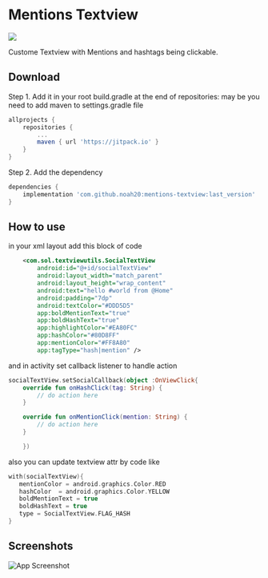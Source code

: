 # Mentions Textview

[![](https://jitpack.io/v/noah20/mentions-textview.svg)](https://jitpack.io/#noah20/mentions-textview)

Custome Textview with Mentions and hashtags being clickable. 



## Download
Step 1. Add it in your root build.gradle at the end of repositories:
may be you need to add maven to settings.gradle file
``` gradle 
allprojects {
	repositories {
		...
		maven { url 'https://jitpack.io' }
	}
}
```	
Step 2. Add the dependency
``` gradle 
dependencies {
	implementation 'com.github.noah20:mentions-textview:last_version'
}

```

## How to use

in your xml layout add this block of code 


``` xml 
    <com.sol.textviewutils.SocialTextView
        android:id="@+id/socialTextView"
        android:layout_width="match_parent"
        android:layout_height="wrap_content"
        android:text="hello #world from @Home"
        android:padding="7dp"
        android:textColor="#DDD5D5"
        app:boldMentionText="true"
        app:boldHashText="true"
        app:highlightColor="#EA80FC"
        app:hashColor="#80D8FF"
        app:mentionColor="#FF8A80"
        app:tagType="hash|mention" />

```

and in activity set callback listener to handle action 

``` kotlin 
socialTextView.setSocialCallback(object :OnViewClick{
	override fun onHashClick(tag: String) {
	    // do action here 
	}

	override fun onMentionClick(mention: String) {
	    // do action here 
	}

    })
``` 

also you can update textview attr by code like
``` kotlin
with(socialTextView){
   mentionColor = android.graphics.Color.RED
   hashColor  = android.graphics.Color.YELLOW
   boldMentionText = true
   boldHashText = true
   type = SocialTextView.FLAG_HASH
}

```
## Screenshots

![App Screenshot](https://i2.paste.pics/3ef00e229665a20025c5f7add8bd202f.png?trs=0e0a9d8b27f1e5c927184a23d130a717d31fec49db2c5d8dc4a692aeab825c69)
